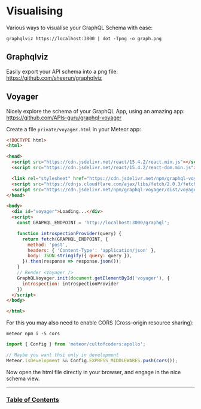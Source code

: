 # Visualising

Various ways to visualise your GraphQL Schema with ease:

```
graphqlviz https://localhost:3000 | dot -Tpng -o graph.png
```

## Graphqlviz

Easily export your API schema into a png file:
https://github.com/sheerun/graphqlviz

## Voyager

Nicely explore the schema of your GraphQL App, using an amazing app: https://github.com/APIs-guru/graphql-voyager

Create a file `private/voyager.html` in your Meteor app:

```html
<!DOCTYPE html>
<html>

<head>
  <script src="https://cdn.jsdelivr.net/react/15.4.2/react.min.js"></script>
  <script src="https://cdn.jsdelivr.net/react/15.4.2/react-dom.min.js"></script>

  <link rel="stylesheet" href="https://cdn.jsdelivr.net/npm/graphql-voyager/dist/voyager.css" />
  <script src="https://cdnjs.cloudflare.com/ajax/libs/fetch/2.0.3/fetch.min.js"></script>
  <script src="https://cdn.jsdelivr.net/npm/graphql-voyager/dist/voyager.min.js"></script>
</head>

<body>
  <div id="voyager">Loading...</div>
  <script>
    const GRAPHQL_ENDPOINT = 'http://localhost:3000/graphql';

    function introspectionProvider(query) {
      return fetch(GRAPHQL_ENDPOINT, {
        method: 'post',
        headers: { 'Content-Type': 'application/json' },
        body: JSON.stringify({ query: query }),
      }).then(response => response.json());
    }
    // Render <Voyager />
    GraphQLVoyager.init(document.getElementById('voyager'), {
      introspection: introspectionProvider
    })
  </script>
</body>

</html>
```

For this you may also need to enable CORS (Cross-origin resource sharing):

```
meteor npm i -S cors
```

```js
import { Config } from 'meteor/cultofcoders:apollo';

// Maybe you want thsi only in development
Meteor.isDevelopment && Config.EXPRESS_MIDDLEWARES.push(cors());
```

Now open the html file directly in your browser, and engage in the nice schema view.

---

### [Table of Contents](table-of-contents.md)
